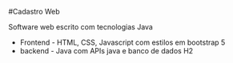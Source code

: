 #Cadastro Web 

Software web escrito com tecnologias Java
* Frontend  - HTML, CSS, Javascript com estilos em bootstrap 5
* backend - Java com APIs java e banco de dados H2
